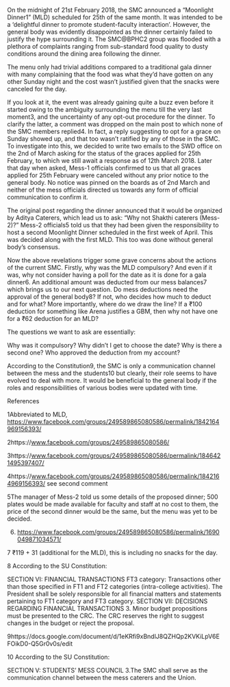
On the midnight of 21st February 2018, the SMC announced a “Moonlight Dinner1”
 (MLD) scheduled for 25th of the same month. It was intended to be a
‘delightful dinner to promote student-faculty interaction’. However, the
 general body was evidently disappointed as the dinner certainly failed
to justify the hype surrounding it. The SMC@BPHC2 group was
flooded with a plethora of complaints ranging from sub-standard food
quality to dusty conditions around the dining area following the dinner.


The menu only had trivial additions compared to a traditional gala
dinner with many complaining that the food was what they’d have gotten
on any other Sunday night and the cost wasn’t justified given that the
snacks were canceled for the day.


If you look at it, the event was already gaining quite a buzz even
before it started owing to the ambiguity surrounding the menu till the
very last moment3, and the uncertainty of any opt-out
procedure for the dinner. To clarify the latter, a comment was dropped
on the main post to which none of the SMC members replied4.
In fact, a reply suggesting to opt for a grace on Sunday showed up, and
that too wasn’t ratified by any of those in the SMC. To investigate into
 this, we decided to write two emails to the SWD office on the 2nd of
March asking for the status of the graces applied for 25th February, to
which we still await a response as of 12th March 2018. Later that day
when asked, Mess-1 officials confirmed to us that all graces applied for
 25th February were canceled without any prior notice to the general
body. No notice was pinned on the boards as of 2nd March and neither of
the mess officials directed us towards any form of official
communication to confirm it.


The original post regarding the dinner announced that it would be
organized by Aditya Caterers, which lead us to ask: “Why not Shakthi
caterers (Mess-2)?” Mess-2 officials5 told us that they had
been given the responsibility to host a second Moonlight Dinner
scheduled in the first week of April. This was decided along with the
first MLD. This too was done without general body’s consensus.


Now the above revelations trigger some grave concerns about the
actions of the current SMC. Firstly, why was the MLD compulsory? And
even if it was, why not consider having a poll for the date as it is
done for a gala dinner6. An additional amount was deducted from our mess balances7 which brings us to our next question. Do mess deductions need the approval of the general body8?
 If not, who decides how much to deduct and for what? More importantly,
where do we draw the line? If a ₹100 deduction for something like Arena
justifies a GBM, then why not have one for a ₹62 deduction for an MLD?


The questions we want to ask are essentially:



Why was it compulsory?
Why didn’t I get to choose the date?
Why is there a second one?
Who approved the deduction from my account?



According to the Constitution9, the SMC is only a communication channel between the mess and the students10
 but clearly, their role seems to have evolved to deal with more. It
would be beneficial to the general body if the roles and
responsibilities of various bodies were updated with time.





References


1Abbreviated to MLD, https://www.facebook.com/groups/249589865080586/permalink/1842164969156393/


2https://www.facebook.com/groups/249589865080586/


3https://www.facebook.com/groups/249589865080586/permalink/1846421495397407/


4https://www.facebook.com/groups/249589865080586/permalink/1842164969156393/ see second comment


5The manager of Mess-2 told us some details of the
proposed dinner; 500 plates would be made available for faculty and
staff at no cost to them, the price of the second dinner would be the
same, but the menu was yet to be decided.


6. https://www.facebook.com/groups/249589865080586/permalink/1690049871034571/


7 ₹119 + 31 (additional for the MLD), this is including no snacks for the day.


8 According to the SU Constitution:


SECTION VI: FINANCIAL TRANSACTIONS 
FT3 category: Transactions other than those specified in FT1 and FT2 categories (intra-college activities).
The President shall be solely responsible for all financial matters and statements pertaining to FT1 category and FT3 category. 
SECTION VII: DECISIONS REGARDING FINANCIAL TRANSACTIONS
3. Minor budget propositions must be presented to the CRC. The CRC reserves the right to suggest changes in the budget or reject the proposal.



9https://docs.google.com/document/d/1eKRfi9xBndlJ8QZHQp2KVKiLpV6EFOikD0-Q5Gr0v0s/edit


10 According to the SU Constitution:


SECTION V: STUDENTS’ MESS COUNCIL
3.The SMC shall serve as the communication channel between the mess caterers and the Union.


